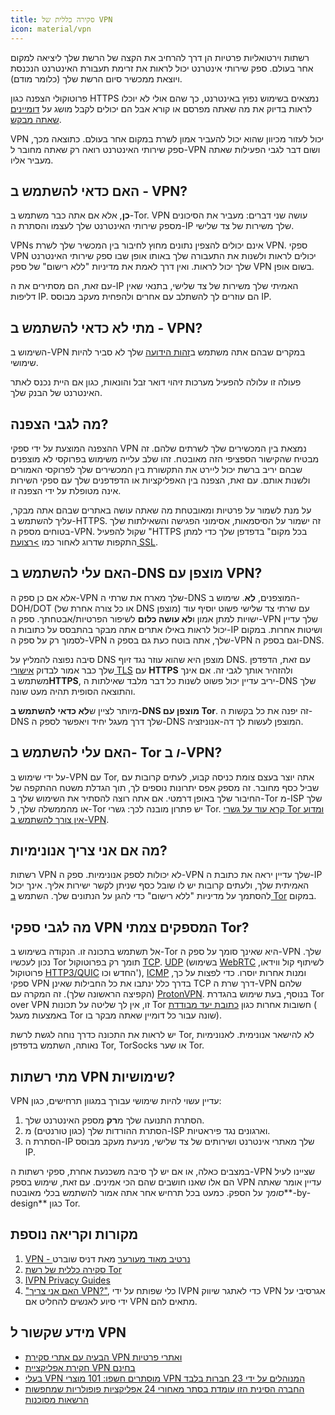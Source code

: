 ```yaml
---
title: סקירה כללית של VPN
icon: material/vpn
---
```


רשתות וירטואליות פרטיות הן דרך להרחיב את הקצה של הרשת שלך ליציאה למקום אחר בעולם. ספק שירותי אינטרנט יכול לראות את זרימת תעבורת האינטרנט הנכנסת ויוצאת ממכשיר סיום הרשת שלך (כלומר מודם).

פרוטוקולי הצפנה כגון HTTPS נמצאים בשימוש נפוץ באינטרנט, כך שהם אולי לא יוכלו לראות בדיוק את מה שאתה מפרסם או קורא אבל הם יכולים לקבל מושג על [דומיינים שאתה מבקש](../advanced/dns-overview.md#why-shouldnt-i-use-encrypted-dns).

VPN יכול לעזור מכיוון שהוא יכול להעביר אמון לשרת במקום אחר בעולם. כתוצאה מכך, ספק שירותי האינטרנט רואה רק שאתה מחובר ל-VPN ושום דבר לגבי הפעילות שאתה מעביר אליו.

## האם כדאי להשתמש ב - VPN?

**כן**, אלא אם אתה כבר משתמש ב-Tor. VPN עושה שני דברים: מעביר את הסיכונים מספק שירותי האינטרנט שלך לעצמו והסתרת ה-IP שלך משירות של צד שלישי.

VPNs אינם יכולים להצפין נתונים מחוץ לחיבור בין המכשיר שלך לשרת VPN. ספקי VPN יכולים לראות ולשנות את התעבורה שלך באותו אופן שבו ספק שירותי האינטרנט שלך יכול לראות. ואין דרך לאמת את מדיניות "ללא רישום" של ספק VPN בשום אופן.

עם זאת, הם מסתירים את ה-IP האמיתי שלך משירות של צד שלישי, בתנאי שאין דליפות IP. הם עוזרים לך להשתלב עם אחרים ולהפחית מעקב מבוסס IP.

## מתי לא כדאי להשתמש ב - VPN?

השימוש ב-VPN במקרים שבהם אתה משתמש ב[זהות הידועה](common-threats.md#common-misconceptions) שלך לא סביר להיות שימושי.

פעולה זו עלולה להפעיל מערכות זיהוי דואר זבל והונאות, כגון אם היית נכנס לאתר האינטרנט של הבנק שלך.

## מה לגבי הצפנה?

ההצפנה המוצעת על ידי ספקי VPN נמצאת בין המכשירים שלך לשרתים שלהם. זה מבטיח שהקישור הספציפי הזה מאובטח. זהו שלב עלייה משימוש בפרוקסי לא מוצפנים שבהם יריב ברשת יכול ליירט את התקשורת בין המכשירים שלך לפרוקסי האמורים ולשנות אותם. עם זאת, הצפנה בין האפליקציות או הדפדפנים שלך עם ספקי השירות אינה מטופלת על ידי הצפנה זו.

על מנת לשמור על פרטיות ומאובטחת מה שאתה עושה באתרים שבהם אתה מבקר, עליך להשתמש ב-HTTPS. זה ישמור על הסיסמאות, אסימוני הפגישה והשאילתות שלך בטוחים מספק ה-VPN. שקול להפעיל "HTTPS בכל מקום" בדפדפן שלך כדי למתן התקפות שדרוג לאחור כמו [>רצועת SSL](https://www.blackhat.com/presentations/bh-dc-09/Marlinspike/BlackHat-DC-09-Marlinspike-Defeating-SSL.pdf).

## האם עלי להשתמש ב-DNS מוצפן עם VPN?

אלא אם כן ספק ה-VPN שלך מארח את שרתי ה-DNS המוצפנים, **לא**. שימוש ב-DOH/DOT (או כל צורה אחרת של DNS מוצפן) עם שרתי צד שלישי פשוט יוסיף עוד ישויות למתן אמון ו**לא עושה כלום** לשיפור הפרטיות/אבטחתך. ספק ה-VPN שלך עדיין יכול לראות באילו אתרים אתה מבקר בהתבסס על כתובות ה-IP ושיטות אחרות. במקום לסמוך רק על ספק ה-VPN שלך, אתה בוטח כעת גם בספק ה-VPN וגם בספק ה-DNS.

סיבה נפוצה להמליץ על DNS מוצפן היא שהוא עוזר נגד זיוף DNS. עם זאת, הדפדפן שלך כבר אמור לבדוק [אישורי TLS](https://en.wikipedia.org/wiki/Transport_Layer_Security#Digital_certificates) עם **HTTPS** ולהזהיר אותך לגבי זה. אם אינך משתמש ב**HTTPS**, יריב עדיין יכול פשוט לשנות כל דבר מלבד שאילתות ה-DNS שלך והתוצאה הסופית תהיה מעט שונה.

מיותר לציין ש**לא כדאי להשתמש ב-DNS מוצפן עם Tor**. זה יפנה את כל בקשות ה-DNS שלך דרך מעגל יחיד ויאפשר לספק ה-DNS המוצפן לעשות לך דה-אנוניזציה.

## האם עלי להשתמש ב- Tor *ו* ב-VPN?

על ידי שימוש ב-VPN עם Tor, אתה יוצר בעצם צומת כניסה קבוע, לעתים קרובות עם שביל כסף מחובר. זה מספק אפס יתרונות נוספים לך, תוך הגדלת משטח ההתקפה של החיבור שלך באופן דרמטי. אם אתה רוצה להסתיר את השימוש שלך ב-Tor מ-ISP שלך או מהממשלה שלך, ל-Tor יש פתרון מובנה לכך: גשרי Tor. [קרא עוד על גשרי Tor ומדוע אין צורך להשתמש ב-VPN](../advanced/tor-overview.md).

## מה אם אני צריך אנונימיות?

רשתות VPN לא יכולות לספק אנונימיות. ספק ה-VPN שלך עדיין יראה את כתובת ה-IP האמיתית שלך, ולעתים קרובות יש לו שובל כסף שניתן לקשר ישירות אליך. אינך יכול להסתמך על מדיניות "ללא רישום" כדי להגן על הנתונים שלך. השתמש [ב Tor](https://www.torproject.org/) במקום.

## מה לגבי ספקי VPN המספקים צמתי Tor?

אל תשתמש בתכונה זו. הנקודה בשימוש ב-Tor היא שאינך סומך על ספק ה-VPN שלך. נכון לעכשיו Tor תומך רק בפרוטוקול [TCP](https://en.wikipedia.org/wiki/Transmission_Control_Protocol). [UDP](https://en.wikipedia.org/wiki/User_Datagram_Protocol) (בשימוש [WebRTC](https://en.wikipedia.org/wiki/WebRTC) לשיתוף קול ווידאו, פרוטוקול [HTTP3/QUIC](https://en.wikipedia.org/wiki/HTTP/3) החדש וכו'), [ICMP](https://en.wikipedia.org/wiki/Internet_Control_Message_Protocol) ומנות אחרות יוסרו. כדי לפצות על כך, ספקי VPN בדרך כלל ינתבו את כל החבילות שאינן TCP דרך שרת ה-VPN שלהם (הקפיצה הראשונה שלך). זה המקרה עם [ProtonVPN](https://protonvpn.com/support/tor-vpn/). בנוסף, בעת שימוש בהגדרת Tor over VPN זו, אין לך שליטה על תכונות Tor חשובות אחרות כגון [כתובת יעד מבודדת](https://www.whonix.org/wiki/Stream_Isolation) ( באמצעות מעגל Tor שונה עבור כל דומיין שאתה מבקר בו).

יש לראות את התכונה כדרך נוחה לגשת לרשת Tor, לא להישאר אנונימית. לאנונימיות נאותה, השתמש בדפדפן Tor, TorSocks או שער Tor.

## מתי רשתות VPN שימושיות?

VPN עדיין עשוי להיות שימושי עבורך במגוון תרחישים, כגון:

1. הסתרת התנועה שלך מ**רק** מספק האינטרנט שלך.
1. הסתרת ההורדות שלך (כגון טורנטים) מ-ISP וארגונים נגד פיראטיות.
1. הסתרת ה-IP שלך מאתרי אינטרנט ושירותים של צד שלישי, מניעת מעקב מבוסס IP.

במצבים כאלה, או אם יש לך סיבה משכנעת אחרת, ספקי רשתות ה-VPN שציינו לעיל הם אלו שאנו חושבים שהם הכי אמינים. עם זאת, שימוש בספק VPN עדיין אומר שאתה *סומך* על הספק. כמעט בכל תרחיש אחר אתה אמור להשתמש בכלי מאובטח**-by-design** כגון Tor.

## מקורות וקריאה נוספת

1. [VPN - נרטיב מאוד מעורער](https://schub.io/blog/2019/04/08/very-precarious-narrative.html) מאת דניס שוברט
1. [סקירה כללית של רשת Tor](../advanced/tor-overview.md)
1. [IVPN Privacy Guides](https://www.ivpn.net/privacy-guides)
1. ["האם אני צריך VPN?"](https://www.doineedavpn.com), כלי שפותח על ידי IVPN כדי לאתגר שיווק VPN אגרסיבי על ידי סיוע לאנשים להחליט אם VPN מתאים להם.

## מידע שקשור ל VPN

- [הבעיה עם אתרי סקירת VPN ואתרי פרטיות](https://blog.privacyguides.org/2019/11/20/the-trouble-with-vpn-and-privacy-review-sites/)
- [חקירת אפליקציית VPN בחינם](https://www.top10vpn.com/free-vpn-app-investigation/)
- [בעלי VPN מוסתרים חשפו: 101 מוצרי VPN המנוהלים על ידי 23 חברות בלבד](https://vpnpro.com/blog/hidden-vpn-owners-unveiled-97-vpns-23-companies/)
- [החברה הסינית הזו עומדת בסתר מאחורי 24 אפליקציות פופולריות שמחפשות הרשאות מסוכנות](https://vpnpro.com/blog/chinese-company-secretly-behind-popular-apps-seeking-dangerous-permissions/)

